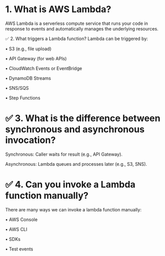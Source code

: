 #   1. What is AWS Lambda?
AWS Lambda is a serverless compute service that runs your code in response to events and automatically manages the underlying resources.

 ✅  2. What triggers a Lambda function?
Lambda can be triggered by:

• S3 (e.g., file upload)

• API Gateway (for web APIs)

• CloudWatch Events or EventBridge

• DynamoDB Streams

• SNS/SQS

• Step Functions


# ✅ 3. What is the difference between synchronous and asynchronous invocation?
Synchronous: Caller waits for result (e.g., API Gateway).

Asynchronous: Lambda queues and processes later (e.g., S3, SNS).

# ✅ 4. Can you invoke a Lambda function manually?
There are many ways we can invoke a lambda function manually:

• AWS Console

• AWS CLI

• SDKs

• Test events
